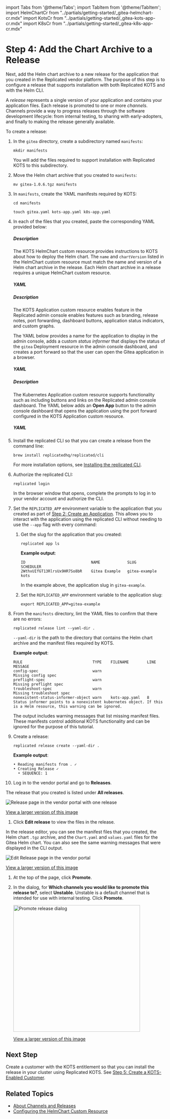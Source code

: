 import Tabs from '@theme/Tabs';
import TabItem from '@theme/TabItem';
import HelmChartCr from "../partials/getting-started/_gitea-helmchart-cr.mdx"
import KotsCr from "../partials/getting-started/_gitea-kots-app-cr.mdx"
import K8sCr from "../partials/getting-started/_gitea-k8s-app-cr.mdx"

# Step 4: Add the Chart Archive to a Release

Next, add the Helm chart archive to a new release for the application that you created in the Replicated vendor platform. The purpose of this step is to configure a release that supports installation with both Replicated KOTS and with the Helm CLI.

A _release_ represents a single version of your application and contains your application files. Each release is promoted to one or more _channels_. Channels provide a way to progress releases through the software development lifecycle: from internal testing, to sharing with early-adopters, and finally to making the release generally available.

To create a release:

1. In the `gitea` directory, create a subdirectory named `manifests`:

   ```
   mkdir manifests
   ```

   You will add the files required to support installation with Replicated KOTS to this subdirectory.

1. Move the Helm chart archive that you created to `manifests`:

   ```
   mv gitea-1.0.6.tgz manifests
   ```

1. In `manifests`, create the YAML manifests required by KOTS:
   ```
   cd manifests
   ```
   ```
   touch gitea.yaml kots-app.yaml k8s-app.yaml
   ```

1. In each of the files that you created, paste the corresponding YAML provided below:

   <Tabs>
   <TabItem value="helmchart" label="gitea.yaml" default>
    <h5>Description</h5>
    <p>The KOTS HelmChart custom resource provides instructions to KOTS about how to deploy the Helm chart. The <code>name</code> and <code>chartVersion</code> listed in the HelmChart custom resource must match the name and version of a Helm chart archive in the release. Each Helm chart archive in a release requires a unique HelmChart custom resource.</p>
    <h5>YAML</h5>
    <HelmChartCr/>
   </TabItem>
   <TabItem value="kots-app" label="kots-app.yaml">
   <h5>Description</h5>
    <p>The KOTS Application custom resource enables feature in the Replicated admin console enables features such as branding, release notes, port forwarding, dashboard buttons, application status indicators, and custom graphs.</p><p>The YAML below provides a name for the application to display in the admin console, adds a custom <em>status informer</em> that displays the status of the <code>gitea</code> Deployment resource in the admin console dashboard, and creates a port forward so that the user can open the Gitea application in a browser.</p>
    <h5>YAML</h5>
    <KotsCr/>
   </TabItem>
   <TabItem value="k8s-app" label="k8s-app.yaml">
   <h5>Description</h5>
    <p>The Kubernetes Application custom resource supports functionality such as including buttons and links on the Replicated admin console dashboard. The YAML below adds an <strong>Open App</strong> button to the admin console dashboard that opens the application using the port forward configured in the KOTS Application custom resource.</p>
    <h5>YAML</h5>
    <K8sCr/>
   </TabItem>
   </Tabs>

1. Install the replicated CLI so that you can create a release from the command line:

   ```
   brew install replicatedhq/replicated/cli
   ```
   For more installation options, see [Installing the replicated CLI](/reference/replicated-cli-installing).

1. Authorize the replicated CLI:

   ```
   replicated login
   ```
   In the browser window that opens, complete the prompts to log in to your vendor account and authorize the CLI.

1. Set the `REPLICATED_APP` environment variable to the application that you created as part of [Step 2: Create an Application](tutorial-kots-helm-create-app). This allows you to interact with the application using the replicated CLI without needing to use the `--app` flag with every command:

   1. Get the slug for the application that you created:

      ```
      replicated app ls
      ```
      **Example output**:
      ```
      ID                             NAME            SLUG            SCHEDULER
      2WthxUIfGT13RlrsUx9HR7So8bR    Gitea Example   gitea-example   kots
      ```
      In the example above, the application slug in `gitea-example`.

   1. Set the `REPLICATED_APP` environment variable to the application slug:

      ```
      export REPLICATED_APP=gitea-example
      ```   

1. From the `manifests` directory, lint the YAML files to confirm that there are no errors:

   ```
   replicated release lint --yaml-dir .
   ```
   `--yaml-dir` is the path to the directory that contains the Helm chart archive and the manifest files required by KOTS.

   **Example output**:

   ```
   RULE                               TYPE    FILENAME        LINE  MESSAGE
   config-spec                        warn                          Missing config spec                                                         
   preflight-spec                     warn                          Missing preflight spec
   troubleshoot-spec                  warn                          Missing troubleshoot spec
   nonexistent-status-informer-object warn    kots-app.yaml   8     Status informer points to a nonexistent kubernetes object. If this is a Helm resource, this warning can be ignored.
   ```
   The output includes warning messages that list missing manifest files. These manifests control additional KOTS functionality and can be ignored for the purpose of this tutorial.

1. Create a release:

   ```
   replicated release create --yaml-dir .
   ```
   **Example output**:
   ```
   • Reading manifests from . ✓
   • Creating Release ✓
     • SEQUENCE: 1
   ```

1. Log in to the vendor portal and go to **Releases**.

  The release that you created is listed under **All releases**.

  ![Release page in the vendor portal with one release](/images/tutorial-kots-helm-release-seq-1.png)

  [View a larger version of this image](/images/tutorial-kots-helm-release-seq-1.png)

1. Click **Edit release** to view the files in the release.

  In the release editor, you can see the manifest files that you created, the Helm chart `.tgz` archive, and the `Chart.yaml` and `values.yaml` files for the Gitea Helm chart. You can also see the same warning messages that were displayed in the CLI output.

  ![Edit Release page in the vendor portal](/images/tutorial-kots-helm-release-edit-seq-1.png)

  [View a larger version of this image](/images/tutorial-kots-helm-release-edit-seq-1.png)

1. At the top of the page, click **Promote**.

1. In the dialog, for **Which channels you would like to promote this release to?**, select **Unstable**. Unstable is a default channel that is intended for use with internal testing. Click **Promote**.

   <img alt="Promote release dialog" src="/images/release-promote.png" width="400px"/>

   [View a larger version of this image](/images/release-promote.png)    

## Next Step

Create a customer with the KOTS entitlement so that you can install the release in your cluster using Replicated KOTS. See [Step 5: Create a KOTS-Enabled Customer](tutorial-kots-helm-create-customer).

## Related Topics

* [About Channels and Releases](/vendor/releases-about)
* [Configuring the HelmChart Custom Resource](/vendor/helm-native-v2-using)